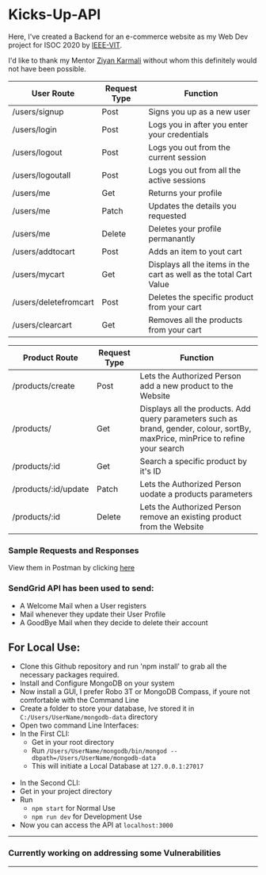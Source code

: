 # Kicks-Up-API

Here, I've created a Backend for an e-commerce website as my Web Dev project for ISOC 2020 by [IEEE-VIT](https://www.ieeevit.org ).

I'd like to thank my Mentor [Ziyan Karmali](https://github.com/ZiyanK ) without whom this definitely would not have been possible.


User Route  | Request Type | Function
------------- | -------------|---------
/users/signup  | Post | Signs you up as a new user
/users/login  | Post | Logs you in after you enter your credentials
/users/logout | Post | Logs you out from the current session
/users/logoutall | Post | Logs you out from all the active sessions
/users/me | Get | Returns your profile
/users/me | Patch | Updates the details you requested
/users/me | Delete | Deletes your profile permanantly
/users/addtocart | Post | Adds an item to yout cart
/users/mycart | Get | Displays all the items in the cart as well as the total Cart Value
/users/deletefromcart | Post | Deletes the specific product from your cart 
/users/clearcart | Get | Removes all the products from your cart

Product Route | Request Type | Function
------------- | -------------|---------
/products/create | Post | Lets the Authorized Person add a new product to the Website
/products/ | Get | Displays all the products. Add query parameters such as brand, gender, colour, sortBy, maxPrice, minPrice to refine your search
/products/:id | Get | Search a specific product by it's ID
/products/:id/update | Patch | Lets the Authorized Person uodate a products parameters
/products/:id | Delete | Lets the Authorized Person remove an existing product from the Website

### Sample Requests and Responses ###
View them in Postman by clicking [here](https://documenter.getpostman.com/view/11026000/Szzhddp3?version=latest)

### SendGrid API has been used to send: ###
* A Welcome Mail when a User registers
* Mail whenever they update their User Profile
* A GoodBye Mail when they decide to delete their account

## For Local Use: ##

* Clone this Github repository and run 'npm install' to grab all the necessary packages required.
* Install and Configure MongoDB on your system
* Now install a GUI, I prefer Robo 3T or MongoDB Compass, if youre not comfortable with the Command Line
* Create a folder to store your database, Ive stored it in `C:/Users/UserName/mongodb-data` directory
* Open two command Line Interfaces:
* In the First CLI:
  * Get in your root directory
  * Run `/Users/UserName/mongodb/bin/mongod --dbpath=/Users/UserName/mongodb-data`
  * This will initiate a Local Database at `127.0.0.1:27017`
  <br/>
 * In the Second CLI:
  * Get in your project directory
  * Run 
    * `npm start` for Normal Use
    * `npm run dev` for Development Use
  * Now you can access the API at `localhost:3000`
  ---
 
  ### Currently working on addressing some Vulnerabilities
  ---
  
